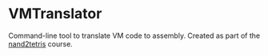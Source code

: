 # VMTranslator

Command-line tool to translate VM code to assembly. Created as part of the [nand2tetris](https://www.nand2tetris.org/) course.
